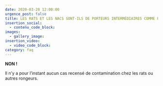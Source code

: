 ```yaml
---
date: 2020-03-28 12:00:00
urgence_post: false
title: LES RATS ET LES NACS SONT-ILS DE PORTEURS INTERMÉDIAIRES COMME POUR LA PESTE ?
insertion_social:
  - contenu_code_block:
images:
  - gallery_image:
insertion_video:
  - video_code_block:
category: faq
---
```


**NON \!&nbsp;**

Il n’y a pour l’instant aucun cas recens&eacute; de contamination chez les rats ou autres rongeurs.